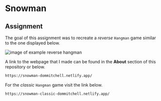 # Snowman

## Assignment

The goal of this assignment was to recreate a _reverse_ `Hangman` game similar to the one displayed below.

![image of example reverse hangman](https://raw.githubusercontent.com/suncoast-devs/handbook/master/assignments/assets/snowman.gif)

A link to the webpage that I made can be found in the **About** section of this repository or below.

```html
https://snowman-dommitchell.netlify.app/
```

For the _classic_ `Hangman` game visit the link below.

```html
https://snowman-classic-dommitchell.netlify.app/
```
